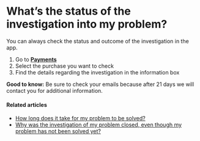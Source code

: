# What’s the status of the investigation into my problem?

You can always check the status and outcome of the investigation in the app.

1. Go to [**Payments**](https://app.klarna.com/transactions/my-klarna/)
2. Select the purchase you want to check
3. Find the details regarding the investigation in the information box

**Good to know:** Be sure to check your emails because after 21 days we will contact you for additional information.

#### Related articles

* [How long does it take for my problem to be solved?](https://www.klarna.com/us/customer-service/how-long-does-it-take-for-my-problem-to-be-solved/)
* [Why was the investigation of my problem closed, even though my problem has not been solved yet?](https://www.klarna.com/us/customer-service/why-was-the-investigation-of-my-problem-closed-even-though-my-problem-has-not-been-solved-yet/)

